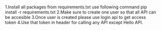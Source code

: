 1.Install all packages from requirements.txt
  use following command
  pip install -r requirements.txt
2.Make sure to create one user so that all API can be accesible
3.Once user is created please use login api to get access token
4.Use that token in header for calling any API except Hello API.
